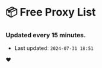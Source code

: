 # :package: Free Proxy List
### Updated every 15 minutes.

- Last updated: `2024-07-31 18:51`

:heart:

